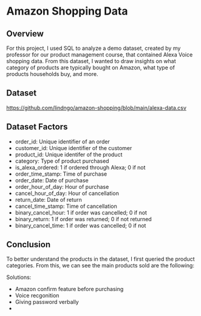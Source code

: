 # Amazon Shopping Data

## Overview
For this project, I used SQL to analyze a demo dataset, created by my professor for our product management course, that contained Alexa Voice shopping data. From this dataset, I wanted to draw insights on what category of products are typically bought on Amazon, what type of products households buy, and more.

## Dataset

https://github.com/lindngo/amazon-shopping/blob/main/alexa-data.csv

## Dataset Factors
- order_id: Unique identifier of an order
- customer_id: Unique identifier of the customer
- product_id: Unique identifer of the product
- category: Type of product purchased
- is_alexa_ordered: 1 if ordered through Alexa; 0 if not 
- order_time_stamp: Time of purchase
- order_date: Date of purchase
- order_hour_of_day: Hour of purchase
- cancel_hour_of_day: Hour of cancellation
- return_date: Date of return
- cancel_time_stamp: Time of cancellation
- binary_cancel_hour: 1 if order was cancelled; 0 if not 
- binary_return: 1 if order was returned; 0 if not returned
- binary_cancel_time: 1 if order was cancelled; 0 if not 

## Conclusion
To better understand the products in the dataset, I first queried the product categories. From this, we can see the main products sold are the following:




Solutions:
- Amazon confirm feature before purchasing
- Voice recgonition
- Giving password verbally
- 
